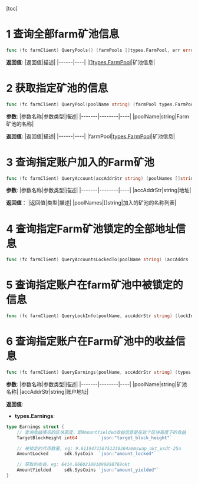 [toc]

# 1 查询全部farm矿池信息
```go
func (fc farmClient) QueryPools() (farmPools []types.FarmPool, err error) 
```

**返回值**:
|返回值|描述|
|------|----|
|[][types.FarmPool](100_各个类型定义.md#17-typesfarmpool类型)|矿池信息|

# 2 获取指定矿池的信息
```go
func (fc farmClient) QueryPool(poolName string) (farmPool types.FarmPool, err error) 
```

**参数**:
|参数名称|参数类型|描述|
|-------|--------|----|
|poolName|string|Farm矿池的名称|

**返回值**:
|返回值|描述|
|------|----|
|farmPool|[types.FarmPool](100_各个类型定义.md#17-typesfarmpool类型)|矿池信息|

# 3 查询指定账户加入的Farm矿池
```go
func (fc farmClient) QueryAccount(accAddrStr string) (poolNames []string, err error) 
```

**参数**:
|参数名称|参数类型|描述|
|-------|--------|----|
|accAddrStr|string|地址|

**返回值**：
|返回值|类型|描述|
|poolNames|[]string|加入的矿池的名称列表|

# 4 查询指定Farm矿池锁定的全部地址信息
```go
func (fc farmClient) QueryAccountsLockedTo(poolName string) (accAddrs []sdk.AccAddress, err error) 
```

# 5 查询指定账户在farm矿池中被锁定的信息
```go
func (fc farmClient) QueryLockInfo(poolName, accAddrStr string) (lockInfo types.LockInfo, err error)
```

# 6 查询指定账户在Farm矿池中的收益信息
```go
func (fc farmClient) QueryEarnings(poolName, accAddrStr string) (types.Earnings, error)
```

**参数**:
|参数名称|参数类型|描述|
|-------|--------|----|
|poolName|string|矿池名称|
|accAddrStr|string|账户地址|

**返回值**:
- **types.Earnings**:
```go
type Earnings struct {
    // 查询收益情况的区块高度，即AmountYielded收益信息是在这个区块高度下的收益
    TargetBlockHeight int64        `json:"target_block_height"`

    // 被锁定的代币数量, eg: 9.611947156751230204ammswap_okt_usdt-25a
    AmountLocked      sdk.SysCoin  `json:"amount_locked"`

    // 获取的收益，eg: 6414.866021891899898769okt
    AmountYielded     sdk.SysCoins `json:"amount_yielded"`
}
```